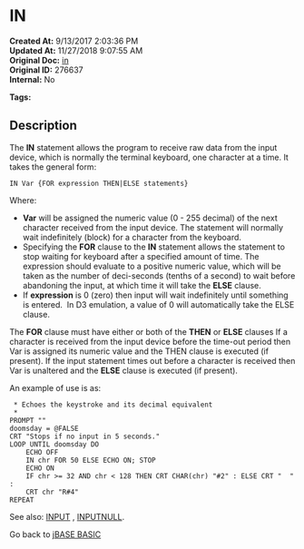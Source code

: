 # IN

**Created At:** 9/13/2017 2:03:36 PM  
**Updated At:** 11/27/2018 9:07:55 AM  
**Original Doc:** [in](https://docs.jbase.com/36868-jbase-basic/in)  
**Original ID:** 276637  
**Internal:** No  

**Tags:**
<badge text='external input' vertical='middle' />

## Description

The **IN** statement allows the program to receive raw data from the input device, which is normally the terminal keyboard, one character at a time. It takes the general form:

```
IN Var {FOR expression THEN|ELSE statements}
```

Where:

- **Var** will be assigned the numeric value (0 - 255 decimal) of the next character received from the input device. The statement will normally wait indefinitely (block) for a character from the keyboard.
- Specifying the **FOR** clause to the **IN** statement allows the statement to stop waiting for keyboard after a specified amount of time. The expression should evaluate to a positive numeric value, which will be taken as the number of deci-seconds (tenths of a second) to wait before abandoning the input, at which time it will take the **ELSE** clause.
- If **expression** is 0 (zero) then input will wait indefinitely until something is entered.  In D3 emulation, a value of 0 will automatically take the ELSE clause.

The **FOR** clause must have either or both of the **THEN** or **ELSE** clauses If a character is received from the input device before the time-out period then Var is assigned its numeric value and the THEN clause is executed (if present). If the input statement times out before a character is received then Var is unaltered and the **ELSE** clause is executed (if present).

An example of use is as:

```
 * Echoes the keystroke and its decimal equivalent
 *
PROMPT ""
doomsday = @FALSE
CRT "Stops if no input in 5 seconds."
LOOP UNTIL doomsday DO
    ECHO OFF
    IN chr FOR 50 ELSE ECHO ON; STOP
    ECHO ON
    IF chr >= 32 AND chr < 128 THEN CRT CHAR(chr) "#2" : ELSE CRT "  " :
    CRT chr "R#4"
REPEAT
```

See also: [INPUT](./../input) , [INPUTNULL](./../inputnull).

Go back to [jBASE BASIC](./../README.md)
